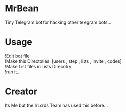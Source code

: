 # MrBean
Tiny Telegram bot for hacking other telegram bots...

# Usage
!Edit bot file  
!Make this Directories: [users , step , lists , invite , codes]  
!Make List files in Lists Direcotry  
!run it...  

# Creator
Its Me but the IrLords Team has used this before...
